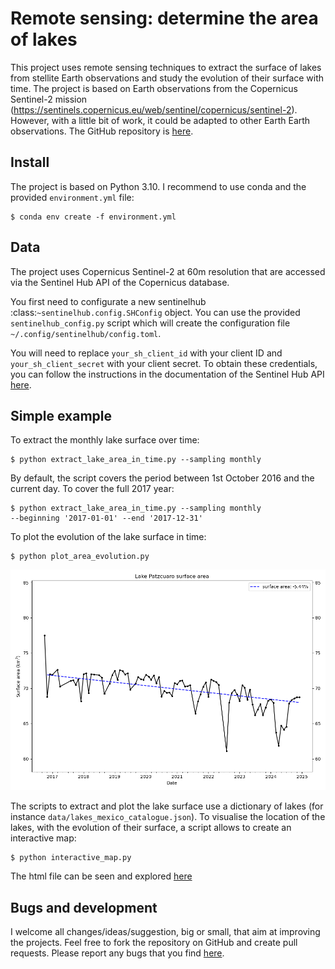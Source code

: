 # Remote sensing: determine the area of lakes

This project uses remote sensing techniques to extract the surface of lakes
from stellite Earth observations and study the evolution of their surface with
time. The project is based on Earth observations from the Copernicus Sentinel-2
mission (https://sentinels.copernicus.eu/web/sentinel/copernicus/sentinel-2).
However, with a little bit of work, it could be adapted to other Earth
Earth observations. The GitHub repository is
[here](https://github.com/qsalome/lake_surface_area_evolution).

## Install

The project is based on Python 3.10. I recommend to use conda and the provided
`environment.yml` file:

    $ conda env create -f environment.yml

## Data

The project uses Copernicus Sentinel-2 at 60m resolution that are accessed via
the Sentinel Hub API of the Copernicus database.

You first need to configurate a new sentinelhub
:class:`~sentinelhub.config.SHConfig` object. You can use the provided
`sentinelhub_config.py` script which will create the configuration file
``~/.config/sentinelhub/config.toml``. 

You will need to replace `your_sh_client_id` with your client ID and
`your_sh_client_secret` with your client secret. To obtain these credentials,
you can follow the instructions in the documentation of the Sentinel Hub API
[here](https://documentation.dataspace.copernicus.eu/APIs/SentinelHub/Overview/Authentication.html).

## Simple example

To extract the monthly lake surface over time:

    $ python extract_lake_area_in_time.py --sampling monthly

By default, the script covers the period between 1st October 2016 and the
current day. To cover the full 2017 year:

    $ python extract_lake_area_in_time.py --sampling monthly
    --beginning '2017-01-01' --end '2017-12-31'


To plot the evolution of the lake surface in time:

    $ python plot_area_evolution.py

![image](figures/Surface_area_evolution_Patzcuaro.png)


The scripts to extract and plot the lake surface use a dictionary of lakes
(for instance `data/lakes_mexico_catalogue.json`). To visualise the location
of the lakes, with the evolution of their surface, a script allows to
create an interactive map:

    $ python interactive_map.py

The html file can be seen and explored
[here](html/map_lakes_mexico.html)


## Bugs and development

I welcome all changes/ideas/suggestion, big or small, that aim at improving
the projects. Feel free to fork the repository on GitHub and create pull
requests.
Please report any bugs that you find
[here](https://github.com/qsalome/lake_surface_area_evolution/issues).


